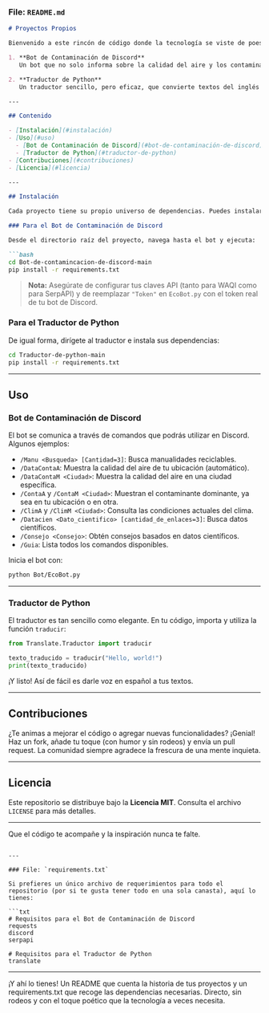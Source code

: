 ### File: `README.md`

```markdown
# Proyectos Propios

Bienvenido a este rincón de código donde la tecnología se viste de poesía y el humor se cuela en cada línea. Aquí encontrarás dos proyectos que, aunque muy distintos, comparten la misión de hacer la vida (y el aire) un poquito mejor:

1. **Bot de Contaminación de Discord**  
   Un bot que no solo informa sobre la calidad del aire y los contaminantes, sino que también te sugiere manualidades reciclables y datos científicos. Sí, hasta la contaminación puede ser tema de conversación si se le da el giro correcto.

2. **Traductor de Python**  
   Un traductor sencillo, pero eficaz, que convierte textos del inglés al español. Porque, en ocasiones, hasta el código merece entenderse en nuestro idioma.

---

## Contenido

- [Instalación](#instalación)
- [Uso](#uso)
  - [Bot de Contaminación de Discord](#bot-de-contaminación-de-discord)
  - [Traductor de Python](#traductor-de-python)
- [Contribuciones](#contribuciones)
- [Licencia](#licencia)

---

## Instalación

Cada proyecto tiene su propio universo de dependencias. Puedes instalarlas usando `pip`:

### Para el Bot de Contaminación de Discord

Desde el directorio raíz del proyecto, navega hasta el bot y ejecuta:

```bash
cd Bot-de-contamincacion-de-discord-main
pip install -r requirements.txt
```

> **Nota:** Asegúrate de configurar tus claves API (tanto para WAQI como para SerpAPI) y de reemplazar `"Token"` en `EcoBot.py` con el token real de tu bot de Discord.

### Para el Traductor de Python

De igual forma, dirígete al traductor e instala sus dependencias:

```bash
cd Traductor-de-python-main
pip install -r requirements.txt
```

---

## Uso

### Bot de Contaminación de Discord

El bot se comunica a través de comandos que podrás utilizar en Discord. Algunos ejemplos:

- `/Manu <Busqueda> [Cantidad=3]`: Busca manualidades reciclables.
- `/DataContaA`: Muestra la calidad del aire de tu ubicación (automático).
- `/DataContaM <Ciudad>`: Muestra la calidad del aire en una ciudad específica.
- `/ContaA` y `/ContaM <Ciudad>`: Muestran el contaminante dominante, ya sea en tu ubicación o en otra.
- `/ClimA` y `/ClimM <Ciudad>`: Consulta las condiciones actuales del clima.
- `/Datacien <Dato_cientifico> [cantidad_de_enlaces=3]`: Busca datos científicos.
- `/Consejo <Consejo>`: Obtén consejos basados en datos científicos.
- `/Guia`: Lista todos los comandos disponibles.

Inicia el bot con:

```bash
python Bot/EcoBot.py
```

---

### Traductor de Python

El traductor es tan sencillo como elegante. En tu código, importa y utiliza la función `traducir`:

```python
from Translate.Traductor import traducir

texto_traducido = traducir("Hello, world!")
print(texto_traducido)
```

¡Y listo! Así de fácil es darle voz en español a tus textos.

---

## Contribuciones

¿Te animas a mejorar el código o agregar nuevas funcionalidades? ¡Genial! Haz un fork, añade tu toque (con humor y sin rodeos) y envía un pull request. La comunidad siempre agradece la frescura de una mente inquieta.

---

## Licencia

Este repositorio se distribuye bajo la **Licencia MIT**. Consulta el archivo `LICENSE` para más detalles.

---

Que el código te acompañe y la inspiración nunca te falte.
```

---

### File: `requirements.txt`

Si prefieres un único archivo de requerimientos para todo el repositorio (por si te gusta tener todo en una sola canasta), aquí lo tienes:

```txt
# Requisitos para el Bot de Contaminación de Discord
requests
discord
serpapi

# Requisitos para el Traductor de Python
translate
```

---

¡Y ahí lo tienes! Un README que cuenta la historia de tus proyectos y un requirements.txt que recoge las dependencias necesarias. Directo, sin rodeos y con el toque poético que la tecnología a veces necesita.